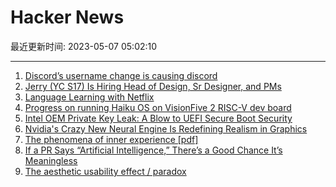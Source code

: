 # Hacker News

最近更新时间: 2023-05-07 05:02:10

--- 
1. [Discord’s username change is causing discord](https://www.theverge.com/2023/5/6/23711332/discord-username-changes-community-backlash-handles) 
2. [Jerry (YC S17) Is Hiring Head of Design, Sr Designer, and PMs](https://getjerry.com/careers) 
3. [Language Learning with Netflix](https://languagelearningwithnetflix.com/) 
4. [Progress on running Haiku OS on VisionFive 2 RISC-V dev board](https://discuss.haiku-os.org/t/progress-on-running-haiku-on-visionfive-2/13369?page=2) 
5. [Intel OEM Private Key Leak: A Blow to UEFI Secure Boot Security](https://securityonline.info/intel-oem-private-key-leak-a-blow-to-uefi-secure-boot-security/) 
6. [Nvidia&#x27;s Crazy New Neural Engine Is Redefining Realism in Graphics](https://www.youtube.com/watch?v=RTWbCuDhC3c) 
7. [The phenomena of inner experience [pdf]](https://hurlburt.faculty.unlv.edu/heavey-hurlburt-2008.pdf) 
8. [If a PR Says “Artificial Intelligence,” There’s a Good Chance It’s Meaningless](https://slate.com/technology/2023/05/artificial-intelligence-hype-ibm-ftc-twitter-threadbois.html) 
9. [The aesthetic usability effect &#x2f; paradox](https://en.wikipedia.org/wiki/Aesthetic%E2%80%93usability_effect) 
